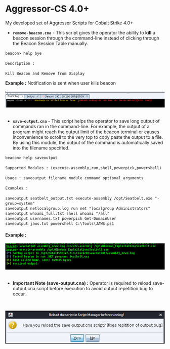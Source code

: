 # Aggressor-CS 4.0+

My developed set of Aggressor Scripts for Cobalt Strike 4.0+



- **`remove-beacon.cna`** - This script gives the operator the ability to **kill** a beacon session through the command-line instead of clicking through the Beacon Session Table manually.

```
beacon> help bye

Description : 

Kill Beacon and Remove from Display

```

**Example :** Notification is sent when user kills beacon<br><br>
![Kill Beacon](https://raw.githubusercontent.com/mohinparamasivam/Aggressor-CS4.0/master/images/kill_beacon.png)<br><br>
- **`save-output.cna`** - This script helps the operator to save long output of commands ran in the command-line. For example, the output of a program might reach the output limit of the beacon terminal or causes inconvenience to scroll to the very top to copy paste the output to a file. By using this module, the output of the command is automatically saved into the filename specified.

```
beacon> help saveoutput

Supported Modules : (execute-assembly,run,shell,powerpick,powershell)

Usage : saveoutput filename module command optional_arguments

Examples : 

saveoutput seatbelt_output.txt execute-assembly /opt/Seatbelt.exe "-group=system"
saveoutput netlocalgroup.log run net "localgroup Administrators"
saveoutput whoami_full.txt shell whoami "/all"
saveoutput usernames.txt powerpick Get-DomainUser
saveoutput jaws.txt powershell C:\Tools\JAWS.ps1
```
#### Example : 
![Example Usage](https://raw.githubusercontent.com/mohinparamasivam/Aggressor-CS4.0/master/images/example_saveoutput.png)
<br><br>

  - **Important Note (save-output.cna) :** Operator is required to reload save-output.cna script before execution to avoid output repetition bug to occur.

<br>

![script](https://raw.githubusercontent.com/mohinparamasivam/Aggressor-CS4.0/master/images/script.png)


